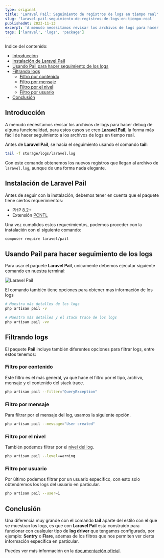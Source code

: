 ```yaml
---
type: original
title: 'Laravel Pail: Seguimiento de registros de logs en tiempo real'
slug: 'laravel-pail-seguimiento-de-registros-de-logs-en-tiempo-real'
publishedAt: 2023-11-13
excerpt: 'A menudo necesitamos revisar los archivos de logs para hacer debug de alguna funcionalidad, para estos casos se creo Laravel Pail, la forma más fácil de hacer seguimiento a los archivos de logs en tiempo real'
tags: ['laravel', 'logs', 'package']
---
```

<div class="indice">
Indice del contenido:

- [Introducción](#introducción "Introducción")
- [Instalación de Laravel Pail](#instalación-de-laravel-pail "Instalación de Laravel Pail")
- [Usando Pail para hacer seguimiento de los logs](#usando-pail-para-hacer-seguimiento-de-los-logs "Usando Pail para hacer seguimiento de los logs")
- [Filtrando logs](#filtrando-logs "Filtrando logs")
    - [Filtro por contenido](#filtro-por-contenido "Filtro por contenido")
    - [Filtro por mensaje](#filtro-por-mensaje "Filtro por mensaje")
    - [Filtro por el nivel](#filtro-por-el-nivel "Filtro por el nivel")
    - [Filtro por usuario](#filtro-por-usuario "Filtro por usuario")
- [Conclusión](#conclusión "Conclusión")
</div>

## Introducción

A menudo necesitamos revisar los archivos de logs para hacer debug de alguna funcionalidad, para estos casos se creo <a href="https://github.com/laravel/pail" target="_blank" title="Repositorio del paquete laravel pail">**Laravel Pail**</a>, la forma más fácil de hacer seguimiento a los archivos de logs en tiempo real.

Antes de **Laravel Pail**, se hacia el seguimiento usando el comando **tail**:

```bash title="Terminal"
tail -f storage/logs/laravel.log
```

Con este comando obtenemos los nuevos registros que llegan al archivo de `laravel.log`, aunque de una forma nada elegante.

## Instalación de Laravel Pail

Antes de seguir con la instalación, debemos tener en cuenta que el paquete tiene ciertos requerimientos:

- PHP 8.2+
- Extensión <a href="https://www.php.net/manual/en/book.pcntl.php" target="_blank" rel="nofollow" title="extensión de php PCNTL">PCNTL</a>

Una vez cumplidos estos requerimientos, podemos proceder con la instalación con el siguiente comando:

```bash title="Terminal"
composer require laravel/pail
```

## Usando Pail para hacer seguimiento de los logs

Para usar el paquete **Laravel Pail**, unicamente debemos ejecutar siguiente comando en nuestra terminal:

![Laravel Pail](/images/laravel-pail/laravel-pail.webp "Laravel Pail comando")

El comando también tiene opciones para obtener mas información de los logs

```bash title="Terminal"
# Muestra más detalles de los logs
php artisan pail -v

# Muestra más detalles y el stack trace de los logs
php artisan pail -vv
```

## Filtrando logs

El paquete **Pail** incluye también diferentes opciones para filtrar logs, entre estos tenemos:

### Filtro por contenido
Este filtro es el más general, ya que hace el filtro por el tipo, archivo, mensaje y el contenido del stack trace.

```bash title="Terminal"
php artisan pail --filter="QueryException"
```

### Filtro por mensaje
Para filtrar por el mensaje del log, usamos la siguiente opción.

```bash title="Terminal"
php artisan pail --message="User created"
```

### Filtro por el nivel
También podemos filtrar por el <a href="https://laravel.com/docs/10.x/logging#log-levels" target="_blank" title="Niveles de logs en laravel">nivel del log</a>.

```bash title="Terminal"
php artisan pail --level=warning
```

### Filtro por usuario
Por último podemos filtrar por un usuario especifico, con esto solo obtendremos los logs del usuario en particular.

```bash title="Terminal"
php artisan pail --user=1
```

## Conclusión

Una diferencia muy grande con el comando **tail** aparte del estilo con el que se muestran los logs, es que con **Laravel Pail** esta construido para funcionar con cualquier tipo de **log driver** que tengamos configurado, por ejemplo: **Sentry** o **Flare**, ademas de los filtros que nos permiten ver cierta información especifica en particular.

Puedes ver más información en la <a href="https://laravel.com/docs/10.x/logging#tailing-log-messages-using-pail" target="_blank" title="Documentación oficial">documentación oficial</a>.